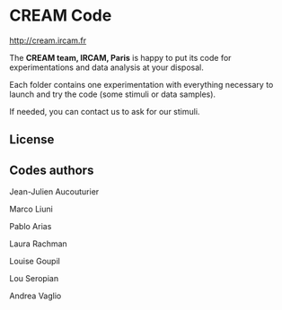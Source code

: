 # CREAM Code
<http://cream.ircam.fr>


The **CREAM team, IRCAM, Paris** is happy to put its code for experimentations and data analysis at your disposal.

Each folder contains one experimentation with everything necessary to launch and try the code (some stimuli or data samples).

If needed, you can contact us to ask for our stimuli.

## License

## Codes authors
Jean-Julien Aucouturier

Marco Liuni

Pablo Arias

Laura Rachman

Louise Goupil

Lou Seropian

Andrea Vaglio


